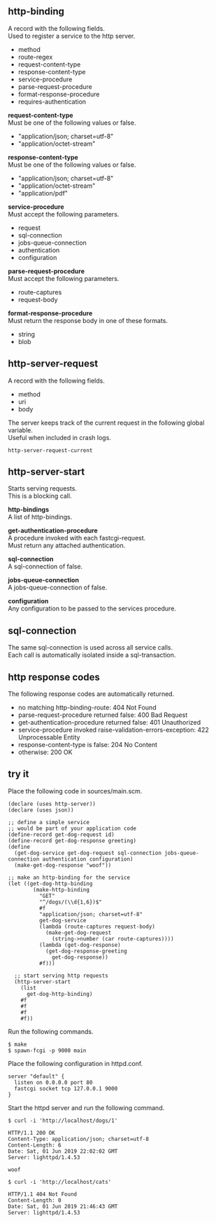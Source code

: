 http-binding
------------
A record with the following fields.  
Used to register a service to the http server.

- method
- route-regex
- request-content-type
- response-content-type
- service-procedure
- parse-request-procedure
- format-response-procedure
- requires-authentication

__request-content-type__  
Must be one of the following values or false.

- "application/json; charset=utf-8"
- "application/octet-stream"

__response-content-type__  
Must be one of the following values or false.

- "application/json; charset=utf-8"
- "application/octet-stream"
- "application/pdf"

__service-procedure__  
Must accept the following parameters.

- request
- sql-connection
- jobs-queue-connection
- authentication
- configuration

__parse-request-procedure__  
Must accept the following parameters.

- route-captures
- request-body

__format-response-procedure__  
Must return the response body in one of these formats.

- string
- blob

http-server-request
-------------------
A record with the following fields.

- method
- uri
- body

The server keeps track of the current request in the following global variable.  
Useful when included in crash logs.

    http-server-request-current

http-server-start
-----------------
Starts serving requests.  
This is a blocking call.

__http-bindings__  
A list of http-bindings.

__get-authentication-procedure__  
A procedure invoked with each fastcgi-request.  
Must return any attached authentication.

__sql-connection__  
A sql-connection of false.

__jobs-queue-connection__  
A jobs-queue-connection of false.

__configuration__  
Any configuration to be passed to the services procedure.

sql-connection
--------------
The same sql-connection is used across all service calls.  
Each call is automatically isolated inside a sql-transaction.

http response codes
-------------------
The following response codes are automatically returned.

- no matching http-binding-route: 404 Not Found
- parse-request-procedure returned false: 400 Bad Request
- get-authentication-procedure returned false: 401 Unauthorized
- service-procedure invoked raise-validation-errors-exception: 422 Unprocessable Entity
- response-content-type is false: 204 No Content
- otherwise: 200 OK

try it
------
Place the following code in sources/main.scm.

    (declare (uses http-server))
    (declare (uses json))

    ;; define a simple service
    ;; would be part of your application code
    (define-record get-dog-request id)
    (define-record get-dog-response greeting)
    (define
      (get-dog-service get-dog-request sql-connection jobs-queue-connection authentication configuration)
      (make-get-dog-response "woof"))

    ;; make an http-binding for the service
    (let ((get-dog-http-binding
            (make-http-binding
              "GET"
              "^/dogs/(\\d{1,6})$"
              #f
              "application/json; charset=utf-8"
              get-dog-service
              (lambda (route-captures request-body)
                (make-get-dog-request
                  (string->number (car route-captures))))
              (lambda (get-dog-response)
                (get-dog-response-greeting
                  get-dog-response))
              #f)))

      ;; start serving http requests
      (http-server-start
        (list
          get-dog-http-binding)
        #f
        #f
        #f
        #f))

Run the following commands.

    $ make
    $ spawn-fcgi -p 9000 main

Place the following configuration in httpd.conf.

    server "default" {
      listen on 0.0.0.0 port 80
      fastcgi socket tcp 127.0.0.1 9000
    }

Start the httpd server and run the following command.

    $ curl -i 'http://localhost/dogs/1'

    HTTP/1.1 200 OK
    Content-Type: application/json; charset=utf-8
    Content-Length: 6
    Date: Sat, 01 Jun 2019 22:02:02 GMT
    Server: lighttpd/1.4.53

    woof

    $ curl -i 'http://localhost/cats'

    HTTP/1.1 404 Not Found
    Content-Length: 0
    Date: Sat, 01 Jun 2019 21:46:43 GMT
    Server: lighttpd/1.4.53
